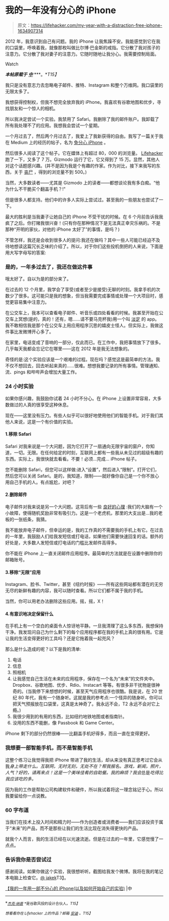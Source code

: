# 我的一年没有分心的 iPhone

> 原文：<https://lifehacker.com/my-year-with-a-distraction-free-iphone-1634907314>

2012 年，我意识到自己有问题。我的 iPhone 让我焦躁不安。我能感觉到它在我的口袋里，呼唤着我，就像那枚叫做比尔博·巴金斯的戒指。它分散了我对孩子的注意力。它分散了我对妻子的注意力。它随时随地让我分心。我需要控制局面。

Watch

***本帖原载于*** [***中***](https://medium.com/life-hacks/my-year-with-a-distraction-free-iphone-and-how-to-start-your-own-experiment-6ff74a0e7a50) ***。**T15】*

我只是没有意志力去忽略电子邮件、推特、Instagram 和整个万维网。我口袋里的无限太多了。

我想获得控制权，但我不想完全放弃我的 iPhone。我喜欢有谷歌地图和优步，寻找朋友和一个惊人的相机。

所以我决定尝试一个实验。我禁用了 Safari。我删除了我的邮件账户。我卸载了所有我处理不了的应用。我想我会尝试一个星期。

一个月过去了，然后两个月过去了，我爱上了我新获得的自由。我写了一篇关于我在 Medium 上的经历的帖子，名为 [免分心 iPhone](https://medium.com/p/the-distraction-free-iphone-or-why-im-happier-since-i-disabled-safari-80f8d525b0d8) 。

然后很多人阅读了这个帖子。它在媒体上有超过 80，000 的浏览量。 [Lifehacker](https://lifehacker.com/how-i-turned-my-iphone-into-a-simple-distraction-free-1175739059) 跑了一下，又多了 7 万。Gizmodo 运行了它，它又得到了 15 万。显然，其他人对这个话题感兴趣。(并不是因为我是个有趣的作家。作为对比，接下来我写的东西，关于 [丧尸](https://medium.com/@jakek/the-zombies-are-alright-how-i-got-psyched-for-the-end-of-the-world-8a91bd01a557) ，得到的浏览量不到 500。)

当然，大多数读者——尤其是 Gizmodo 上的读者——都想谈论我有多白痴。“他为什么不干脆买个翻盖手机？!"

但是很多人都支持。他们中的许多人实际上尝试过。甚至我的一些朋友也尝试了一下。

最大的胜利是当我妻子让她自己的 iPhone 不受干扰的时候。在 6 个月前告诉我我疯了之后。你打赌我很兴奋！(只有你在那种情况下是无法真正幸灾乐祸的。不是那种“开明的家伙，对他的 iPhone 太好了”的事情，是吗？)

不管怎样，我还是会收到很多人的提问:我还在做吗？其中一些人可能已经迫不及待地想读这篇冗长乏味的介绍了。所以，对于你们这些投机倒把的人来说，下面是用大写字母写的答案:

### 是的，一年多过去了，我还在做这件事

哦太好了。自以为是的部分来了。

在过去的 12 个月里，我学会了享受(或者至少是接受)无聊的时刻。我拿手机的次数少了很多。这可能只是我的想象，但当我需要完成事情或处理一个大项目时，感觉更容易集中注意力。

在公交车上，我本可以查看电子邮件、听音乐或四处看看的时候。我甚至开始在公交车上冥想(是的，真的！还有，嗯……请不要马克杯我)用一个叫 [淡定](https://lifehacker.com/calm-com-trains-you-to-meditate-in-two-to-twenty-minute-5987593) 的 app。我不敢相信我是那个在公交车上用应用程序沉思的嬉皮士怪人。但实际上，我做这件事比发微博开心多了。

在家里，电话变成了音响的一部分，仅此而已。在工作中，我把事情放下了很多。几乎每天我都会忘记它在哪里——这在 2012 年是我无法想象的。

奇怪的是:这个实验应该是一个艰难的过程。现在吗？感觉这是最简单的方法。我不仅不想回去，回去听起来真的……很难。想想我要记录的所有事情。管理通知、流、pings 和哔哔声会增加大量工作。

### 24 小时实验

如果你感兴趣，我鼓励你试着 24 小时不分心。在 iPhone 上设置非常容易，大多数做过的人真的很享受这种休息。

现在——这里没有压力。有些人似乎可以很好地使用他们的智能手机。对于我们其他人来说，这是一个有价值的实验。

#### 1.移除 Safari

Safari 对我来说是一个大问题，因为它打开了一扇通向无限宇宙的窗户，你知道，一切。无限。在任何给定的时刻，互联网上都有一些我从未见过的超级有趣的东西。实际上，我很快就去看看。不要！必须…完成… iPhone 帖子。

您不能删除 Safari，但您可以这样做:进入“设置”，然后进入“限制”。打开它们，然后您可以关闭 Safari。是的，我知道，限制——就好像你自己是一个你不放心用自己手机的人。有点尴尬，对吧？

#### 2.删除邮件

电子邮件对我来说是另一个大问题。这背后有一些 [良好的心理](http://mindhacks.com/2006/09/19/why-email-is-addictive-and-what-to-do-about-it/) :我们的大脑有一个小故障，使得随机奖励非常有吸引力。这是一个老虎机，那里的大支出是…我的老板的一张纸条，我猜。

我不能放弃电子邮件，但幸运的是，我的工作真的不需要我的手机上有它。在过去的一年里，我鼓励人们给我发短信或打电话，如果他们需要快速回复的话。额外的好处是，大多数人发短信或打电话的门槛比发邮件高得多。

你不能在 iPhone 上一直关闭邮件应用程序。最简单的方法就是在设置中删除你的邮箱账号。

#### 3.移除“无限”应用

Instagram、脸书、Twitter，甚至《纽约时报》——所有这些网站都有潜在的无穷无尽的新鲜有趣的内容，我可以随时查看。所以它们都不属于我的手机。

当然，你可以用老办法删除这些应用。摇，摇，X！

#### 4.有意识地决定保留什么

在手机上有一个空白的桌面令人惊讶地平静。一旦我清理了这么多东西，我想保持干净。我发现问自己为什么剩下的每个应用程序都在我的手机上真的很有用。它是让我的生活变得更好的工具吗？还是它拖着我一起兜风？

那么是什么造成的呢？以下是我的清单:

1.  电话
2.  信息
3.  照相机
4.  让我感觉自己生活在未来的应用程序，保存在一个名为“未来”的文件夹中。Dropbox、谷歌地图、优步、Rdio、Instacart 等等。有很多非干扰物是很神奇的。(当我停下来想想的时候，甚至天气应用程序也很酷。我是说，在 20 世纪 80 年代，我有一个随身听。这就是我的参考点:一个怪异的随身听。你可以把天气预报放在口袋里，这真是太神奇了。我永远不会，T2 永远不会对它上瘾。)
5.  我很少用到的有用的东西，比如纽约地铁地图或者指南针。
6.  没用的东西不能删，像 Passbook 和 Game Center。

iPhone 剩下的部分仍然很棒——比翻盖手机好得多，而且一直在变得更好。

### 我想要一部智能手机，而不是智能手机

这整个练习让我觉得我把 iPhone 带进了我的生活，却从来没有真正思考过它会从我*身上带走什么。互联网，无时无刻，无处不在？帮我报名。游戏，新闻，照片，人气？好的，请再来点！这是一个美味佳肴的自助餐。我的麻烦？我会*总是*吃得比我应该吃的多。*

因为我的工作是帮助公司构建软件和硬件，所以我试着将这一理念铭记于心。所以我要留给你一点说教。

### 60 字布道

当我们在技术上投入时间和精力时——作为创造者或消费者——我们应该投资于属于“未来”的产品，而不是那些让我们的生活比现在消失得更快的产品。

就我个人而言，我的生活已经在以光速流逝。但是在过去的一年里，它感觉慢了一点点。

### 告诉我你是否尝试过

感谢阅读。如果你做这个实验，我很想听听。截图给我发个微博。我将在我的笔记本电脑上检查它。[@ jakek](http://twitter.com/jakek)T3】。

[【我的一年用一部不分心的 iPhone(以及如何开始自己的实验)](https://medium.com/life-hacks/my-year-with-a-distraction-free-iphone-and-how-to-start-your-own-experiment-6ff74a0e7a50) |中

* * *

<small></small>*[<small>*杰克·纳普*</small>](https://twitter.com/jakek) <small>*是谷歌风投的设计合伙人。*T15】</small>*

*<small>*想看看你在 Lifehacker 上的作品？邮箱*</small> [<small>*安迪*</small>](mailto:andy@lifehacker.com) <small>*。*T15】</small>*